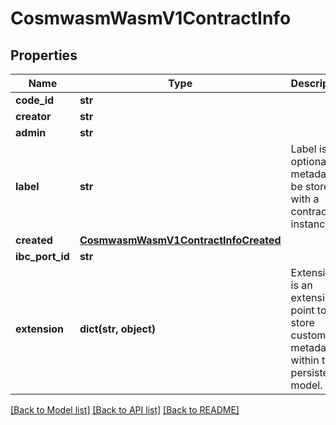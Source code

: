 # CosmwasmWasmV1ContractInfo

## Properties
Name | Type | Description | Notes
------------ | ------------- | ------------- | -------------
**code_id** | **str** |  | [optional] 
**creator** | **str** |  | [optional] 
**admin** | **str** |  | [optional] 
**label** | **str** | Label is optional metadata to be stored with a contract instance. | [optional] 
**created** | [**CosmwasmWasmV1ContractInfoCreated**](CosmwasmWasmV1ContractInfoCreated.md) |  | [optional] 
**ibc_port_id** | **str** |  | [optional] 
**extension** | **dict(str, object)** | Extension is an extension point to store custom metadata within the persistence model. | [optional] 

[[Back to Model list]](../README.md#documentation-for-models) [[Back to API list]](../README.md#documentation-for-api-endpoints) [[Back to README]](../README.md)

